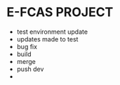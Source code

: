 # E-FCAS PROJECT
- test environment update
- updates made to test
- bug fix
- build
- merge
- push dev
- 
